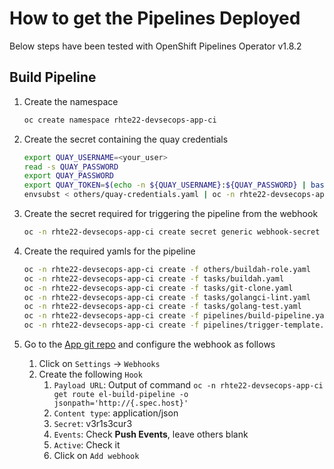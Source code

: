 # How to get the Pipelines Deployed

Below steps have been tested with OpenShift Pipelines Operator v1.8.2

## Build Pipeline

1. Create the namespace

    ~~~sh
    oc create namespace rhte22-devsecops-app-ci
    ~~~
2. Create the secret containing the quay credentials

    ~~~sh
    export QUAY_USERNAME=<your_user>
    read -s QUAY_PASSWORD
    export QUAY_PASSWORD
    export QUAY_TOKEN=$(echo -n ${QUAY_USERNAME}:${QUAY_PASSWORD} | base64 -w0)
    envsubst < others/quay-credentials.yaml | oc -n rhte22-devsecops-app-ci create -f -
    ~~~
3. Create the secret required for triggering the pipeline from the webhook

    ~~~sh
    oc -n rhte22-devsecops-app-ci create secret generic webhook-secret --from-literal=secret=v3r1s3cur3
    ~~~

4. Create the required yamls for the pipeline

    ~~~sh
    oc -n rhte22-devsecops-app-ci create -f others/buildah-role.yaml
    oc -n rhte22-devsecops-app-ci create -f tasks/buildah.yaml
    oc -n rhte22-devsecops-app-ci create -f tasks/git-clone.yaml
    oc -n rhte22-devsecops-app-ci create -f tasks/golangci-lint.yaml
    oc -n rhte22-devsecops-app-ci create -f tasks/golang-test.yaml
    oc -n rhte22-devsecops-app-ci create -f pipelines/build-pipeline.yaml
    oc -n rhte22-devsecops-app-ci create -f pipelines/trigger-template.yaml
    ~~~

5. Go to the [App git repo](https://github.com/ocp-tigers/rhte22-devsecops-app) and configure the webhook as follows

    1. Click on `Settings` -> `Webhooks`
    2. Create the following `Hook`
       1. `Payload URL`: Output of command `oc -n rhte22-devsecops-app-ci get route el-build-pipeline -o jsonpath='http://{.spec.host}'`
       2. `Content type`: application/json
       3. `Secret`: v3r1s3cur3
       4. `Events`: Check **Push Events**, leave others blank
       5. `Active`: Check it
       6. Click on `Add webhook`
